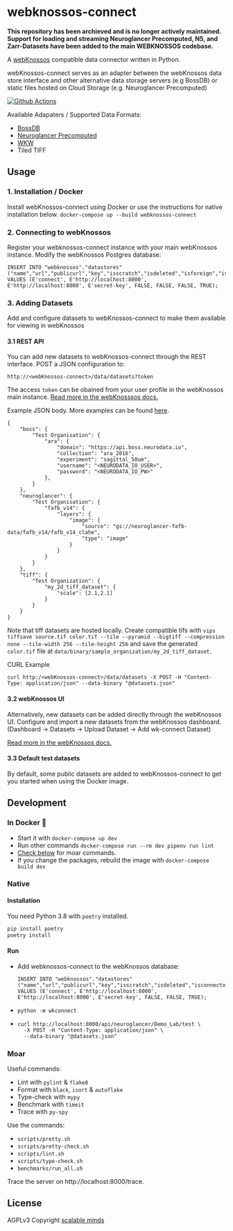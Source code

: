 # webknossos-connect

**This repository has been archieved and is no longer actively maintained. Support for loading and streaming Neuroglancer Precomputed, N5, and Zarr-Datasets have been added to the main WEBKNOSSOS codebase.**

A [webKnossos](https://github.com/scalableminds/webknossos) compatible data connector written in Python.

webKnossos-connect serves as an adapter between the webKnossos data store interface and other alternative data storage servers (e.g BossDB) or static files hosted on Cloud Storage (e.g. Neuroglancer Precomputed)

[![Github Actions](https://github.com/scalableminds/webknossos-connect/actions/workflows/main.yml/badge.svg)](https://github.com/scalableminds/webknossos-connect/actions)

Available Adapaters / Supported Data Formats:
- [BossDB](https://bossdb.org/)
- [Neuroglancer Precomputed](https://github.com/google/neuroglancer/tree/master/src/neuroglancer/datasource/precomputed)
- [WKW](https://github.com/scalableminds/webknossos-wrap)
- Tiled TIFF

## Usage
### 1. Installation / Docker
Install webKnossos-connect using Docker or use the instructions for native installation below.
`docker-compose up --build webknossos-connect`

### 2. Connecting to webKnossos
Register your webknossos-connect instance with your main webKnossos instance. Modify the webKnossos Postgres database:
  ```
  INSERT INTO "webknossos"."datastores"("name","url","publicurl","key","isscratch","isdeleted","isforeign","isconnector")
  VALUES (E'connect', E'http://localhost:8000', E'http://localhost:8000', E'secret-key', FALSE, FALSE, FALSE, TRUE);
  ```
### 3. Adding Datasets
Add and configure datasets to webKnossos-connect to make them available for viewing in webKnossos

#### 3.1 REST API
You can add new datasets to webKnossos-connect through the REST interface. POST a JSON configuration to:
```
http://<webKnossos-connect>/data/datasets?token
```
The access `token` can be obained from your user profile in the webKnossos main instance. [Read more in the webKnosssos docs.](https://docs.webknossos.org/reference/rest_api#authentication)

Example JSON body. More examples can be found [here](https://github.com/scalableminds/webknossos-connect/blob/master/data/datasets.json).
```
{
    "boss": {
        "Test Organisation": {
            "ara": {
                "domain": "https://api.boss.neurodata.io",
                "collection": "ara_2016",
                "experiment": "sagittal_50um",
                "username": "<NEURODATA_IO_USER>",
                "password": "<NEURODATA_IO_PW>"
            },
        }
    },
    "neuroglancer": {
        "Test Organisation": {
            "fafb_v14": {
                "layers": {
                    "image": {
                        "source": "gs://neuroglancer-fafb-data/fafb_v14/fafb_v14_clahe",
                        "type": "image"
                    }
                }
            }
        }
    },
    "tiff": {
        "Test Organization": {
            "my_2d_tiff_dataset": {
                "scale": [2.1,2.1]
            }
        }
    }
}
```

Note that tiff datasets are hosted locally. Create compatible tifs with `vips tiffsave source.tif color.tif --tile --pyramid --bigtiff --compression none --tile-width 256 --tile-height 256` and save the generated `color.tif` file at `data/binary/sample_organization/my_2d_tiff_dataset`.

CURL Example
```
curl http:/<webKnossos-connect>/data/datasets -X POST -H "Content-Type: application/json" --data-binary "@datasets.json"
```

#### 3.2 webKnossos UI
Alternatively, new datasets can be added directly through the webKnossos UI. Configure and import a new datasets from the webKnossos dashboard. (Dashboard -> Datasets -> Upload Dataset -> Add wk-connect Dataset)

[Read more in the webKnossos docs.](https://docs.webknossos.org/guides/datasets#uploading-through-the-web-browser)

#### 3.3 Default test datasets

By default, some public datasets are added to webKnossos-connect to get you started when using the Docker image.

## Development
### In Docker :whale:

* Start it with `docker-compose up dev`
* Run other commands `docker-compose run --rm dev pipenv run lint`
* [Check below](#moar) for moar commands.
* If you change the packages, rebuild the image with `docker-compose build dev`

### Native
#### Installation

You need Python 3.8 with `poetry` installed.

```bash
pip install poetry
poetry install
```

#### Run

* Add webknossos-connect to the webKnossos database:
  ```
  INSERT INTO "webknossos"."datastores"("name","url","publicurl","key","isscratch","isdeleted","isconnector")
  VALUES (E'connect', E'http://localhost:8000', E'http://localhost:8000', E'secret-key', FALSE, FALSE, TRUE);
  ```
* `python -m wkconnect`
* ```
  curl http://localhost:8000/api/neuroglancer/Demo_Lab/test \
    -X POST -H "Content-Type: application/json" \
    --data-binary "@datasets.json"
  ```

### Moar

Useful commands:

* Lint with `pylint` & `flake8`
* Format with `black`, `isort` & `autoflake`
* Type-check with `mypy`
* Benchmark with `timeit`
* Trace with `py-spy`

Use the commands:

* `scripts/pretty.sh`
* `scripts/pretty-check.sh`
* `scripts/lint.sh`
* `scripts/type-check.sh`
* `benchmarks/run_all.sh`

Trace the server on http://localhost:8000/trace.

## License
AGPLv3
Copyright [scalable minds](https://scalableminds.com)
